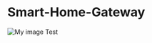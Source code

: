 # Smart-Home-Gateway
![My image](https://cloud.githubusercontent.com/assets/7251912/9324558/03f40946-458c-11e5-944f-2bd8384ca644.jpg)
Test

